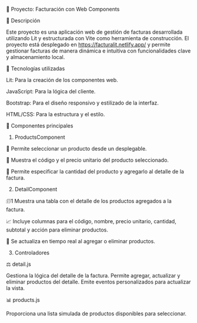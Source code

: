 
📄 Proyecto: Facturación con Web Components



🔎 Descripción

Este proyecto es una aplicación web de gestión de facturas desarrollada utilizando Lit y estructurada con Vite como herramienta de construcción. El proyecto está desplegado en https://facturalit.netlify.app/ y permite gestionar facturas de manera dinámica e intuitiva con funcionalidades clave y almacenamiento local.





🚀 Tecnologías utilizadas

Lit: Para la creación de los componentes web.

JavaScript: Para la lógica del cliente.

Bootstrap: Para el diseño responsivo y estilizado de la interfaz.

HTML/CSS: Para la estructura y el estilo.





🔹 Componentes principales

1. ProductsComponent

🔢 Permite seleccionar un producto desde un desplegable.

🔑 Muestra el código y el precio unitario del producto seleccionado.

🛒 Permite especificar la cantidad del producto y agregarlo al detalle de la factura.



2. DetailComponent

🗊1 Muestra una tabla con el detalle de los productos agregados a la factura.

📈 Incluye columnas para el código, nombre, precio unitario, cantidad, subtotal y acción para eliminar productos.

🔄 Se actualiza en tiempo real al agregar o eliminar productos.



3. Controladores

⚖️ detail.js

Gestiona la lógica del detalle de la factura.
Permite agregar, actualizar y eliminar productos del detalle.
Emite eventos personalizados para actualizar la vista.

📊 products.js

Proporciona una lista simulada de productos disponibles para seleccionar.